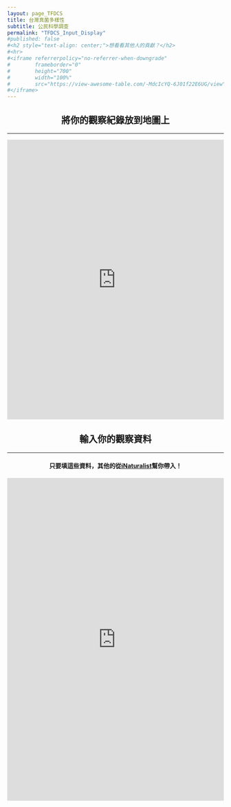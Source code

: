 ```yaml
---
layout: page_TFDCS
title: 台灣真菌多樣性
subtitle: 公民科學調查
permalink: "TFDCS_Input_Display"
#published: false
#<h2 style="text-align: center;">想看看其他人的貢獻？</h2>
#<hr>
#<iframe referrerpolicy="no-referrer-when-downgrade" 
#        frameborder="0"
#        height="700" 
#        width="100%" 
#        src="https://view-awesome-table.com/-MdcIcYQ-6J01f22E6UG/view">
#</iframe>
---
```

<h2 style="text-align: center;">將你的觀察紀錄放到地圖上</h2>
<hr>  
<iframe referrerpolicy="no-referrer-when-downgrade" 
        frameborder="0"
        height="650"
        width="100%"
        src="https://script.google.com/macros/s/AKfycbwY2DI2YKfZiQraCH5UaDO8klXeEFxg3jLdt_k6fnUrDYhDPsh56eEJILTsMChZlCMZxw/exec">
</iframe>
<p></p>
<h2 style="text-align: center;">輸入你的觀察資料</h2>
<hr>     
<h4 style="text-align: center;">只要填這些資料，其他的從<a href="https://www.inaturalist.org/">iNaturalist</a>幫你帶入！</h4>
<p></p>
<iframe frameborder="0"
        height="750"
        width="100%"
        scrolling="no"
        style="overflow:hidden"
        src="https://script.google.com/macros/s/AKfycbwAudZrK_l7_VDtiEjQYyVA7y19J90_fivHMsD9VI4XqKZv4KUdN8ARjBINJlDTxSXa4A/exec">
</iframe>
